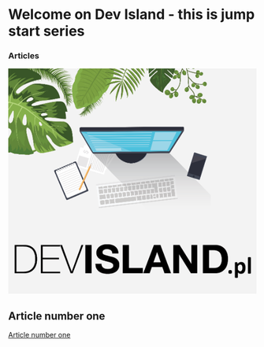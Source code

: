 # Welcome on Dev Island - this is jump start series


### Articles

![Image](https://github.com/Daniel-Krzyczkowski/Daniel-Krzyczkowski.github.io/blob/master/images/logo.png?raw=true)

## Article number one
[Article number one](#)

